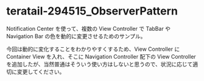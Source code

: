 # teratail-294515_ObserverPattern
Notification Center を使って、複数の View Controller で TabBar や Navigation Bar の色を動的に変更させるためのサンプル。

今回は動的に変化することをわかりやすくするため、View Controller に Container View を入れ、そこに Navigation Controller 配下の View Controller を追加したが、当然普通はそういう使い方はしないと思うので、状況に応じて適切に変更してください。
